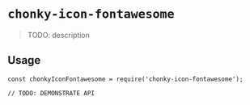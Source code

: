 # `chonky-icon-fontawesome`

> TODO: description

## Usage

```
const chonkyIconFontawesome = require('chonky-icon-fontawesome');

// TODO: DEMONSTRATE API
```
